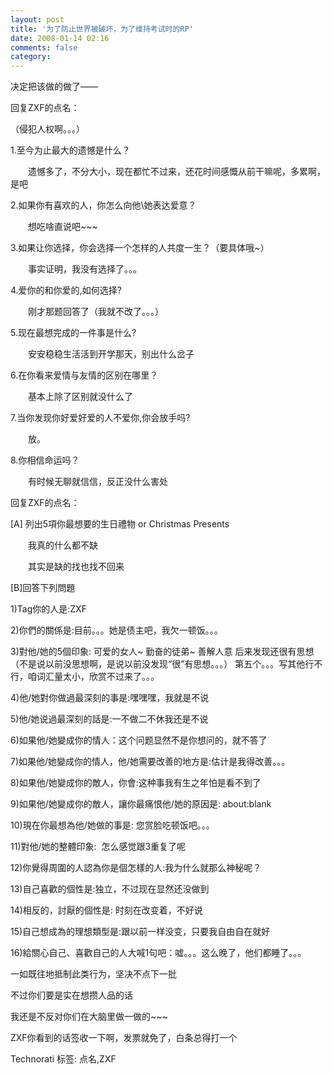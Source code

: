 ```yaml
---
layout: post
title: '为了防止世界被破坏，为了维持考试时的RP'
date: 2008-01-14 02:16
comments: false
category: 
---
```

    

决定把该做的做了——

回复ZXF的点名：

（侵犯人权啊。。。）

1.至今为止最大的遗憾是什么？

　　遗憾多了，不分大小，现在都忙不过来，还花时间感慨从前干嘛呢，多累啊，是吧

2.如果你有喜欢的人，你怎么向他\她表达爱意？

　　想吃啥直说吧~~~

3.如果让你选择，你会选择一个怎样的人共度一生？（要具体哦~）

　　事实证明，我没有选择了。。。

4.爱你的和你爱的,如何选择?

　　刚才那题回答了（我就不改了。。。）

5.现在最想完成的一件事是什么?

　　安安稳稳生活活到开学那天，别出什么岔子

6.在你看来爱情与友情的区别在哪里？

　　基本上除了区别就没什么了

7.当你发现你好爱好爱的人不爱你,你会放手吗?

　　放。

8.你相信命运吗？

　　有时候无聊就信信，反正没什么害处

回复ZXF的点名：

[A] 列出5項你最想要的生日禮物 or Christmas Presents

　　我真的什么都不缺

　　其实是缺的找也找不回来

[B]回答下列問題

1)Tag你的人是:ZXF

2)你們的關係是:目前。。。她是债主吧，我欠一顿饭。。。

3)對他/她的5個印象: 可爱的女人~ 勤奋的徒弟~ 善解人意 后来发现还很有思想（不是说以前没思想啊，是说以前没发现“很”有思想。。。） 第五个。。。写其他行不行，咱词汇量太小，欣赏不过来了。。。

4)他/她對你做過最深刻的事是:嘿嘿嘿，我就是不说

5)他/她说過最深刻的話是:一不做二不休我还是不说

6)如果他/她變成你的情人：这个问题显然不是你想问的，就不答了

7)如果他/她變成你的情人，他/她需要改善的地方是:估计是我得改善。。。

8)如果他/她變成你的敵人，你會:这种事我有生之年怕是看不到了

9)如果他/她變成你的敵人，讓你最痛恨他/她的原因是: about:blank

10)現在你最想為他/她做的事是: 您赏脸吃顿饭吧。。。

11)對他/她的整體印象:  怎么感觉跟3重复了呢

12)你覺得周圍的人認為你是個怎樣的人:我为什么就那么神秘呢？

13)自己喜歡的個性是:独立，不过现在显然还没做到

14)相反的，討厭的個性是: 时刻在改变着，不好说

15)自己想成為的理想類型是:跟以前一样没变，只要我自由自在就好

16)給關心自己、喜歡自己的人大喊1句吧：嘘。。。这么晚了，他们都睡了。。。

一如既往地抵制此类行为，坚决不点下一批

不过你们要是实在想攒人品的话

我还是不反对你们在大脑里做一做的~~~

ZXF你看到的话签收一下啊，发票就免了，白条总得打一个

Technorati 标签: 点名,ZXF
